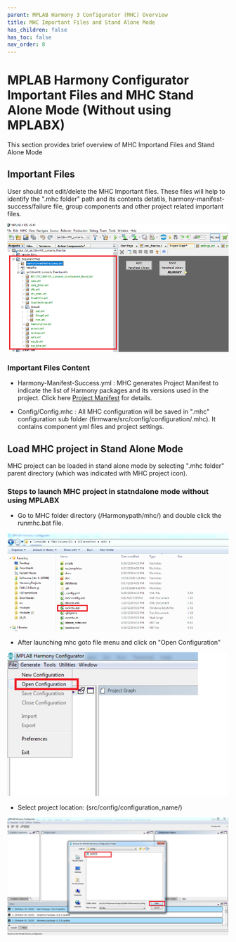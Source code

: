 ```yaml
---
parent: MPLAB Harmony 3 Configurator (MHC) Overview
title: MHC Important Files and Stand Alone Mode
has_children: false
has_toc: false
nav_order: 8
---
```


# MPLAB Harmony Configurator Important Files and MHC Stand Alone Mode (Without using MPLABX)

This section provides brief overview of MHC Importand Files and Stand Alone Mode

## Important Files

User should not edit/delete the MHC Important files. These files will help to identify the ".mhc folder" path and its contents detatils, harmony-manifest-success/failure file, group components and other project related important files.

![Important Files](images/important_files/important_files.png)

### Important Files Content

* Harmony-Manifest-Success.yml : MHC generates Project Manifest to indicate the list of Harmony packages and its versions used in the project. Click here [Project Manifest](./readme_project_manifest.md) for details.

* Config/Config.mhc : All MHC configuration will be saved in ".mhc" configuration sub folder (firmware/src/config/configuration/.mhc). It contains component yml files and project settings.

## Load MHC project in Stand Alone Mode

MHC project can be loaded in stand alone mode by selecting ".mhc folder" parent directory (which was indicated with MHC project icon).

### Steps to launch MHC project in statndalone mode without using MPLABX

* Go to MHC folder directory (/Harmonypath/mhc/) and double click the runmhc.bat file.

![Runme Batch file](images/important_files/runme_batch.png)

* After launching mhc goto file menu and click on "Open Configuration"

![Open Configuration](images/important_files/open_configuration.png)

* Select project location: (src/config/configuration_name/)

![Select MHC project](images/important_files/mhc_project_selection.png)
